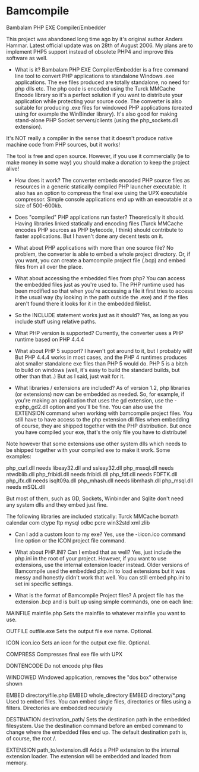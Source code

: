 # Bamcompile
Bambalam PHP EXE Compiler/Embedder

This project was abandoned long time ago by it's original author Anders Hammar.
Latest official update was on 28th of August 2006.
My plans are to implement PHP5 support instead of obsolete PHP4 and improve this software as well.

- What is it?
Bambalam PHP EXE Compiler/Embedder is a free command line tool to convert PHP applications to standalone Windows .exe applications. The exe files produced are totally standalone, no need for php dlls etc. The php code is encoded using the Turck MMCache Encode library so it's a perfect solution if you want to distribute your application while protecting your source code. The converter is also suitable for producing .exe files for windowed PHP applications (created using for example the WinBinder library). It's also good for making stand-alone PHP Socket servers/clients (using the php_sockets.dll extension). 

It's NOT really a compiler in the sense that it doesn't produce native machine code from PHP sources, but it works! 

The tool is free and open source. However, if you use it commercially (ie to make money in some way) you should make a donation to keep the project alive! 

- How does it work?
The converter embeds encoded PHP source files as resources in a generic statically compiled PHP launcher executable. It also has an option to compress the final exe using the UPX executable compressor. Simple console applications end up with an executable at a size of 500-600kb. 

- Does "compiled" PHP applications run faster?
Theoretically it should. Having libraries linked statically and encoding files (Turck MMCache encodes PHP sources as PHP bytecode, I think) should contribute to faster applications. But I haven't done any decent tests on it. 

- What about PHP applications with more than one source file?
No problem, the converter is able to embed a whole project directory. Or, if you want, you can create a bamcompile project file (.bcp) and embed files from all over the place. 

- What about accessing the embedded files from php?
You can access the embedded files just as you're used to. The PHP runtime used has been modified so that when you're accessing a file it first tries to access it the usual way (by looking in the path outside the .exe) and if the files aren't found there it looks for it in the embedded filelist.

- So the INCLUDE statement works just as it should?
Yes, as long as you include stuff using relative paths. 

- What PHP version is supported?
Currently, the converter uses a PHP runtime based on PHP 4.4.4 

- What about PHP 5 support?
I haven't got around to it, but I probably will! But PHP 4.4.4 works in most cases, and the PHP 4 runtimes produces alot smaller standalone exe files than PHP 5 would do. PHP 5 is a bitch to build on windows (well, it's easy to build the standard builds, but other than that..) But as I said, just wait for it. 

- What libraries / extensions are included?
As of version 1.2, php libraries (or extensions) now can be embedded as needed. So, for example, if you're making an application that uses the gd extension, use the -e:php_gd2.dll option and you'll be fine. You can also use the EXTENSION command when working with bamcompile project files. You still have to have access to the php extension dll files when embedding of course, they are shipped together with the PHP distribution. But once you have compiled your exe, that's the only file you have to distribute! 

Note however that some extensions use other system dlls which needs to be shipped together with your compiled exe to make it work. Some examples:

php_curl.dll needs libeay32.dll and ssleay32.dll
php_mssql.dll needs ntwdblib.dll
php_fribidi.dll needs fribidi.dll
php_fdf.dll needs FDFTK.dll
php_ifx.dll needs isqlt09a.dll
php_mhash.dll needs libmhash.dll
php_msql.dll needs mSQL.dll

But most of them, such as GD, Sockets, Winbinder and Sqlite don't need any system dlls and they embed just fine.

The following libraries are included statically:
Turck MMCache
bcmath
calendar
com
ctype
ftp
mysql
odbc
pcre
win32std
xml
zlib 

- Can I add a custom Icon to my exe?
Yes, use the -i:icon.ico command line option or the ICON project file command. 

- What about PHP.INI? Can I embed that as well?
Yes, just include the php.ini in the root of your project. However, if you want to use extensions, use the internal extension loader instead. Older versions of Bamcompile used the embedded php.ini to load extensions but it was messy and honestly didn't work that well. You can still embed php.ini to set ini specific settings. 

- What is the format of Bamcompile Project files?
A project file has the extension .bcp and is built up using simple commands, one on each line:

MAINFILE mainfile.php
Sets the mainfile to whatever mainfile you want to use. 

OUTFILE outfile.exe
Sets the output file exe name. Optional.

ICON icon.ico
Sets an icon for the output exe file. Optional.

COMPRESS
Compresses final exe file with UPX

DONTENCODE
Do not encode php files

WINDOWED
Windowed application, removes the "dos box" otherwise shown

EMBED directory/file.php
EMBED whole_directory
EMBED directory/*.png
Used to embed files. You can embed single files, directories or files using a filters. Directories are embedded recursivly

DESTINATION destination_path/
Sets the destination path in the embedded filesystem. Use the destination command before an embed command to change where the embedded files end up. The default destination path is, of course, the root /.

EXTENSION path_to/extension.dll
Adds a PHP extension to the internal extension loader. The extension will be embedded and loaded from memory. 
